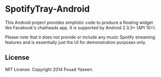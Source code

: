 SpotifyTray-Android
===================
This Android project provides simplistic code to produce a floating
widget like Facebook's chatheads app. It is supported by Android 2.3.3+
(API 10+).

Please note that it does not provide or include any music Spotify
streaming features and is essentially just the UI for demonstration
purposes only.

## License
MIT License. Copyright 2014 Fouad Yaseen.
